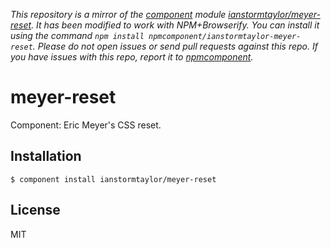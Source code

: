 *This repository is a mirror of the [component](http://component.io) module [ianstormtaylor/meyer-reset](http://github.com/ianstormtaylor/meyer-reset). It has been modified to work with NPM+Browserify. You can install it using the command `npm install npmcomponent/ianstormtaylor-meyer-reset`. Please do not open issues or send pull requests against this repo. If you have issues with this repo, report it to [npmcomponent](https://github.com/airportyh/npmcomponent).*
# meyer-reset

  Component: Eric Meyer's CSS reset.

## Installation

    $ component install ianstormtaylor/meyer-reset

## License

  MIT
